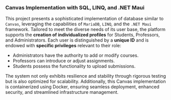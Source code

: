 ### Canvas Implementation with SQL, LINQ, and .NET Maui

This project presents a sophisticated implementation of database similar to `Canvas`, leveraging the capabilities of `MariaDB`, `LINQ`, and the `.NET Maui` framework. Tailored to meet the diverse needs of its user base, the platform supports the **creation of individualized profiles** for Students, Professors, and Administrators. Each user is distinguished by a **unique ID** and is endowed with **specific privileges** relevant to their role:

- Administrators have the authority to add or modify courses.
- Professors can introduce or adjust assignments.
- Students possess the functionality to upload submissions.

The system not only exhibits resilience and stability through rigorous testing but is also optimized for scalability. Additionally, this Canvas implementation is containerized using Docker, ensuring seamless deployment, enhanced security, and streamlined infrastructure management.
